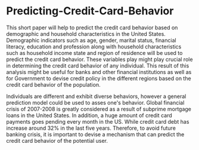# Predicting-Credit-Card-Behavior

This short paper will help to predict the credit card behavior based on demographic and household characteristics in the United States. Demographic indicators such as age, gender, marital status, financial literacy, education and profession along with household characteristics such as household income state and region of residence will be used to predict the credit card behavior. These variables play might play crucial role in determining the credit card behavior of any individual. This result of this analysis might be useful for banks and other financial institutions as well as for Government to devise credit policy in the different regions based on the credit card behavior of the population.

Individuals are different and exhibit diverse behaviors, however a general prediction model could be used to asses one's behavior. Global financial crisis of 2007-2008 is greatly considered as a result of subprime mortgage loans in the United States. In addition, a huge amount of credit card payments goes pending every month in the US. While credit card debt has increase around 32% in the last five years. Therefore, to avoid future banking crisis, it is important to devise a mechanism that can predict the credit card behavior of the potential user.
